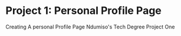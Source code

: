 # Project 1: Personal Profile Page
 Creating A personal Profile Page
Ndumiso's Tech Degree Project One
